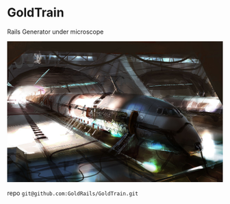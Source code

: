 GoldTrain
=========

Rails Generator under microscope

![](https://github.com/GoldRails/GoldTrain/blob/master/GoldTrain.jpg)

repo `git@github.com:GoldRails/GoldTrain.git`
